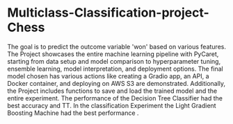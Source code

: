 # Multiclass-Classification-project-Chess


The goal is to predict the outcome variable 'won' based on various features. The Project showcases the entire machine learning pipeline with PyCaret, starting from data setup and model comparison to hyperparameter tuning, ensemble learning, model interpretation, and deployment options. The final model chosen has various actions like creating a Gradio app, an API, a Docker container, and deploying on AWS S3 are demonstrated. Additionally, the Project includes functions to save and load the trained model and the entire experiment. The performance of the Decision Tree Classifier had the best accuracy and TT. In the classification Experiment the Light Gradient Boosting Machine had the best performance .
